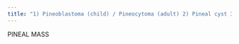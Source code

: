 ```yaml
---
title: "1) Pineoblastoma (child) / Pineocytoma (adult) 2) Pineal cyst 3) Germinoma 4) Teratoma 5) Tectal plate glioma Info: pineal lesions located at post aspect of 3rd vent (axial) &amp; on top of midbrain colliculi (sag) Comp: 1) hydrocephalus (compression of the cerebral aqueduct 2) Parinaud's syndrome (inability to gaze upward due to compression of tectal plate)"
---
```

PINEAL 
MASS

